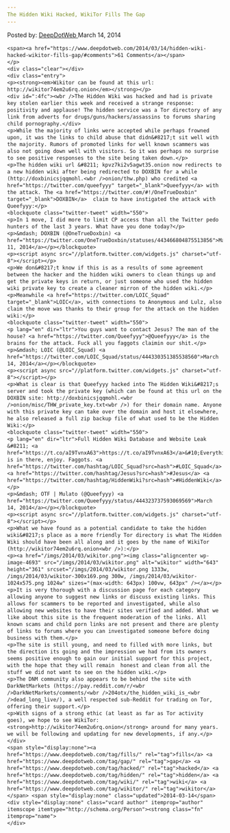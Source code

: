```yaml
---
The Hidden Wiki Hacked, WikiTor Fills The Gap
---
```

<article class="post-listing post-4692 post type-post status-publish format-standard has-post-thumbnail hentry  tag-fills tag-gap tag-hacked tag-wiki tag-wikitor">
    <div class="post-inner">
        <span>Posted by: <a href="https://www.deepdotweb.com/author/admin/" title="">DeepDotWeb </a></span>
    <span>March 14, 2014</span>
    
    <span><a href="https://www.deepdotweb.com/2014/03/14/hidden-wiki-hacked-wikitor-fills-gap/#comments">61 Comments</a></span>
    </p>
    <div class="clear"></div>
    <div class="entry">
    <p><strong><em>Wikitor can be found at this url: http://wikitor74em2u6rq.onion</em></strong></p>
    <div id=":4fc"><wbr />The Hidden Wiki was hacked and had is private key stolen earlier this week and received a strange response: positivity and applause! The hidden service was a Tor directory of any link from adverts for drugs/guns/hackers/assassins to forums sharing child pornography.</div>
    <p>While the majority of links were accepted while perhaps frowned upon, it was the links to child abuse that didn&#8217;t sit well with the majority. Rumors of promoted links for well known scammers was also not going down well with visitors. So it was perhaps no surprise to see positive responses to the site being taken down.</p>
    <p>The hidden wiki url &#8211; kpvz7ki2v5agwt35.onion now redirects to a new hidden wiki after being redirected to DOXBIN for a while  (http://doxbinicsjqqmohl.<wbr />onion/thw.php) who credited <a href="https://twitter.com/queefyyy" target="_blank">Queefyyy</a> with the attack. The <a href="https://twitter.com/#!/OneTrueDoxbin" target="_blank">DOXBIN</a>  claim to have instigated the attack with Queefyyy:</p>
    <blockquote class="twitter-tweet" width="550">
    <p>In 1 move, I did more to limit CP access than all the Twitter pedo hunters of the last 3 years. What have you done today?</p>
    <p>&mdash; DOXBIN (@OneTrueDoxbin) <a href="https://twitter.com/OneTrueDoxbin/statuses/443466804875513856">March 11, 2014</a></p></blockquote>
    <p><script async src="//platform.twitter.com/widgets.js" charset="utf-8"></script></p>
    <p>We don&#8217;t know if this is as a results of some agreement between the hacker and the hidden wiki owners to clean things up and get the private keys in return, or just someone who used the hidden wiki private key to create a cleaner mirron of the hidden wiki.</p>
    <p>Meanwhile <a href="https://twitter.com/LOIC_Squad" target="_blank">LOIC</a>, with connections to Anonymous and Lulz, also claim the move was thanks to their group for the attack on the hidden wiki:</p>
    <blockquote class="twitter-tweet" width="550">
    <p lang="en" dir="ltr">You guys want to contact Jesus? The man of the house? <a href="https://twitter.com/Queefyyy">@Queefyyy</a> is the brains for the attack. Fuck all you faggots claimin our shit.</p>
    <p>&mdash; LOIC (@LOIC_Squad) <a href="https://twitter.com/LOIC_Squad/status/444330351385538560">March 14, 2014</a></p></blockquote>
    <p><script async src="//platform.twitter.com/widgets.js" charset="utf-8"></script></p>
    <p>What is clear is that Queefyyy hacked into The Hidden Wiki&#8217;s server and took the private key (which can be found at this url on the DOXBIN site: http://doxbinicsjqqmohl.<wbr />onion/misc/THW_private_key.txt<wbr />) for their domain name. Anyone with this private key can take over the domain and host it elsewhere, he also released a full zip backup file of what used to be the Hidden Wiki:</p>
    <blockquote class="twitter-tweet" width="550">
    <p lang="en" dir="ltr">Full Hidden Wiki Database and Website Leak &#8211; <a href="https://t.co/aI9TvnxA63">https://t.co/aI9TvnxA63</a>&#10;Everything is in there, enjoy. Faggots. <a href="https://twitter.com/hashtag/LOIC_Squad?src=hash">#LOIC_Squad</a> <a href="https://twitter.com/hashtag/Jesus?src=hash">#Jesus</a> <a href="https://twitter.com/hashtag/HiddenWiki?src=hash">#HiddenWiki</a></p>
    <p>&mdash; OTF | Mulato (@Queefyyy) <a href="https://twitter.com/Queefyyy/status/444323737593069569">March 14, 2014</a></p></blockquote>
    <p><script async src="//platform.twitter.com/widgets.js" charset="utf-8"></script></p>
    <p>What we have found as a potential candidate to take the hidden wiki&#8217;s place as a more friendly Tor directory is what The Hidden Wiki should have been all along and it goes by the name of WikiTor (http://wikitor74em2u6rq.onion<wbr />):</p>
    <p><a href="/imgs/2014/03/wikitor.png"><img class="aligncenter wp-image-4693" src="/imgs/2014/03/wikitor.png" alt="wikitor" width="643" height="361" srcset="/imgs/2014/03/wikitor.png 1333w, /imgs/2014/03/wikitor-300x169.png 300w, /imgs/2014/03/wikitor-1024x575.png 1024w" sizes="(max-width: 643px) 100vw, 643px" /></a></p>
    <p>It is very thorough with a discussion page for each category allowing anyone to suggest new links or discuss existing links. This allows for scammers to be reported and investigated, while also allowing new websites to have their sites verified and added. What we like about this site is the frequent moderation of the links. All known scams and child porn links are not present and there are plenty of links to forums where you can investigated someone before doing business with them.</p>
    <p>The site is still young, and need to filled with more links, but the direction its going and the impression we had from its owners seems positive enough to gain our initial support for this project, with the hope that they will remain  honest and clean from all the stuff we did not want to see on the hidden wiki.</p>
    <p>The DNM community also appears to be behind the site with DarkNetMarkets (https://pay.reddit.com/r/<wbr />DarkNetMarkets/comments/<wbr />204otx/the_hidden_wiki_is_<wbr />dead_long_live/), a well respected sub-Reddit for trading on Tor, offering their support.</p>
    <p>With signs of a strong ethic (at least as far as Tor activity goes), we hope to see WikiTor:  <strong>http://wikitor74em2u6rq.onion</strong> around for many years. we will be following and updating for new developments, if any.</p>
    </div>
    <span style="display:none"><a href="https://www.deepdotweb.com/tag/fills/" rel="tag">fills</a> <a href="https://www.deepdotweb.com/tag/gap/" rel="tag">gap</a> <a href="https://www.deepdotweb.com/tag/hacked/" rel="tag">hacked</a> <a href="https://www.deepdotweb.com/tag/hidden/" rel="tag">hidden</a> <a href="https://www.deepdotweb.com/tag/wiki/" rel="tag">wiki</a> <a href="https://www.deepdotweb.com/tag/wikitor/" rel="tag">wikitor</a></span> <span style="display:none" class="updated">2014-03-14</span>
    <div style="display:none" class="vcard author" itemprop="author" itemscope itemtype="http://schema.org/Person"><strong class="fn" itemprop="name">
    </div>
</article>

